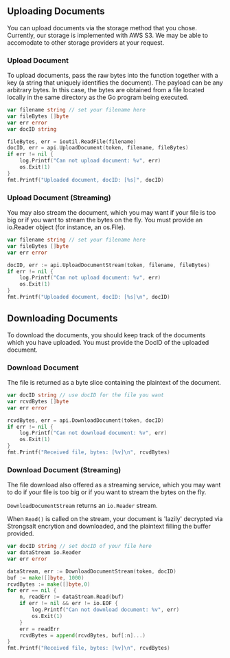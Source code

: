 ## Uploading Documents

You can upload documents via the storage method that you chose.
Currently, our storage is implemented with AWS S3. We may be able to accomodate to other storage providers at your request.

### Upload Document

To upload documents, pass the raw bytes into the function together
with a key (a string that uniquely identifies the document). The payload 
can be any arbitrary bytes. In this case, the bytes are obtained 
from a file located locally in the same directory as the Go
program being executed.

```go
var filename string // set your filename here
var fileBytes []byte
var err error
var docID string

fileBytes, err = ioutil.ReadFile(filename)
docID, err = api.UploadDocument(token, filename, fileBytes)
if err != nil {
    log.Printf("Can not upload document: %v", err)
    os.Exit(1)
}
fmt.Printf("Uploaded document, docID: [%s]", docID)
```

### Upload Document (Streaming)

You may also stream the document, which you may want if your file is too big or if you want to stream the bytes on the fly. You must provide an io.Reader object (for instance, an os.File).

```go
var filename string // set your filename here
var fileBytes []byte
var err error

docID, err := api.UploadDocumentStream(token, filename, fileBytes)
if err != nil {
    log.Printf("Can not upload document: %v", err)
    os.Exit(1)
}
fmt.Printf("Uploaded document, docID: [%s]\n", docID)
```

## Downloading Documents

To download the documents, you should keep track of the documents
which you have uploaded. You must provide the DocID of the uploaded
document.

### Download Document

The file is returned as a byte slice containing the plaintext of the document.

```go
var docID string // use docID for the file you want
var rcvdBytes []byte
var err error

rcvdBytes, err = api.DownloadDocument(token, docID)
if err != nil {
    log.Printf("Can not download document: %v", err)
    os.Exit(1)
}
fmt.Printf("Received file, bytes: [%v]\n", rcvdBytes)
```

### Download Document (Streaming)

The file download also offered as a streaming service, which you may want to do if your file is too big or if you want to stream the bytes on the fly.

`DownloadDocumentStream` returns an `io.Reader` stream.

When `Read()` is called on the stream, your document is 'lazily' decrypted via Strongsalt encrytion and downloaded, and the plaintext filling the buffer provided.

```go
var docID string // set docID of your file here
var dataStream io.Reader
var err error

dataStream, err := DownloadDocumentStream(token, docID)
buf := make([]byte, 1000)
rcvdBytes := make([]byte,0)
for err == nil {
    n, readErr := dataStream.Read(buf)
    if err != nil && err != io.EOF {
        log.Printf("Can not download document: %v", err)
        os.Exit(1)
    }
    err = readErr
    rcvdBytes = append(rcvdBytes, buf[:n]...)
}
fmt.Printf("Received file, bytes: [%v]\n", rcvdBytes)
```
